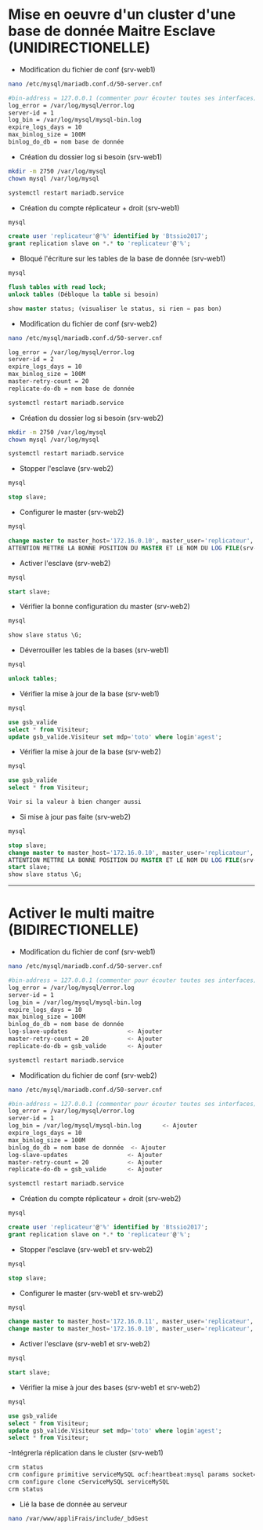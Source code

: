 # Mise en oeuvre d'un cluster d'une base de donnée Maitre Esclave (UNIDIRECTIONELLE)
- Modification du fichier de conf (srv-web1)
````bash
nano /etc/mysql/mariadb.conf.d/50-server.cnf

#bin-address = 127.0.0.1 (commenter pour écouter toutes ses interfaces)
log_error = /var/log/mysql/error.log
server-id = 1
log_bin = /var/log/mysql/mysql-bin.log
expire_logs_days = 10
max_binlog_size = 100M
binlog_do_db = nom base de donnée
````
- Création du dossier log si besoin (srv-web1)
````bash
mkdir -m 2750 /var/log/mysql
chown mysql /var/log/mysql

systemctl restart mariadb.service
````
- Création du compte réplicateur + droit (srv-web1)
````sql
mysql

create user 'replicateur'@'%' identified by 'Btssio2017';
grant replication slave on *.* to 'replicateur'@'%';
````
- Bloqué l'écriture sur les tables de la base de donnée (srv-web1)
````sql
mysql

flush tables with read lock;
unlock tables (Débloque la table si besoin)

show master status; (visualiser le status, si rien = pas bon)
````
- Modification du fichier de conf (srv-web2)
````bash
nano /etc/mysql/mariadb.conf.d/50-server.cnf

log_error = /var/log/mysql/error.log
server-id = 2
expire_logs_days = 10
max_binlog_size = 100M
master-retry-count = 20
replicate-do-db = nom base de donnée

systemctl restart mariadb.service
````
- Création du dossier log si besoin (srv-web2)
````bash
mkdir -m 2750 /var/log/mysql
chown mysql /var/log/mysql

systemctl restart mariadb.service
````
- Stopper l'esclave (srv-web2)
````sql
mysql

stop slave;
````
- Configurer le master (srv-web2)
````sql
mysql

change master to master_host='172.16.0.10', master_user='replicateur', master_password='Btssio2017', master_log_file='mysql-bin.000001', master_log_pos=328;
ATTENTION METTRE LA BONNE POSITION DU MASTER ET LE NOM DU LOG FILE(srv-web1)
````
- Activer l'esclave (srv-web2)
````sql
mysql

start slave;
````
- Vérifier la bonne configuration du master (srv-web2)
````sql
mysql

show slave status \G;
````
- Déverrouiller les tables de la bases (srv-web1)
````sql
mysql

unlock tables;
````
- Vérifier la mise à jour de la base (srv-web1)
````sql
mysql

use gsb_valide
select * from Visiteur;
update gsb_valide.Visiteur set mdp='toto' where login'agest';
````
- Vérifier la mise à jour de la base (srv-web2)
````sql
mysql

use gsb_valide
select * from Visiteur;

Voir si la valeur à bien changer aussi 
````
- Si mise à jour pas faite (srv-web2)
````sql
mysql

stop slave;
change master to master_host='172.16.0.10', master_user='replicateur', master_password='Btssio2017', master_log_file='mysql-bin.000001', master_log_pos=X;
ATTENTION METTRE LA BONNE POSITION DU MASTER ET LE NOM DU LOG FILE(srv-web1)
start slave;
show slave status \G;
````
----------------------------------------------------
# Activer le multi maitre (BIDIRECTIONELLE)
- Modification du fichier de conf (srv-web1)
````bash
nano /etc/mysql/mariadb.conf.d/50-server.cnf

#bin-address = 127.0.0.1 (commenter pour écouter toutes ses interfaces)
log_error = /var/log/mysql/error.log
server-id = 1
log_bin = /var/log/mysql/mysql-bin.log
expire_logs_days = 10
max_binlog_size = 100M
binlog_do_db = nom base de donnée
log-slave-updates                 <- Ajouter
master-retry-count = 20           <- Ajouter
replicate-do-db = gsb_valide      <- Ajouter

systemctl restart mariadb.service
````
- Modification du fichier de conf (srv-web2)
````bash
nano /etc/mysql/mariadb.conf.d/50-server.cnf

#bin-address = 127.0.0.1 (commenter pour écouter toutes ses interfaces)   <- Ajouter
log_error = /var/log/mysql/error.log
server-id = 1
log_bin = /var/log/mysql/mysql-bin.log      <- Ajouter
expire_logs_days = 10
max_binlog_size = 100M
binlog_do_db = nom base de donnée  <- Ajouter
log-slave-updates                 <- Ajouter
master-retry-count = 20           <- Ajouter
replicate-do-db = gsb_valide      <- Ajouter

systemctl restart mariadb.service
````
- Création du compte réplicateur + droit (srv-web2)
````sql
mysql

create user 'replicateur'@'%' identified by 'Btssio2017';
grant replication slave on *.* to 'replicateur'@'%';
````
- Stopper l'esclave (srv-web1 et srv-web2)
````sql
mysql

stop slave;
````
- Configurer le master (srv-web1 et srv-web2)
````sql
mysql

change master to master_host='172.16.0.11', master_user='replicateur', master_password='Btssio2017', master_log_file='mysql-bin.000001', master_log_pos=328; <- srv-web1
change master to master_host='172.16.0.10', master_user='replicateur', master_password='Btssio2017', master_log_file='mysql-bin.000002', master_log_pos=342; <- srv-web2
````
- Activer l'esclave (srv-web1 et srv-web2)
````sql
mysql

start slave;
````
- Vérifier la mise à jour des bases (srv-web1 et srv-web2)
````sql
mysql

use gsb_valide
select * from Visiteur;
update gsb_valide.Visiteur set mdp='toto' where login'agest';
select * from Visiteur;
````
-Intégrerla réplication dans le cluster (srv-web1)
````bash
crm status
crm configure primitive serviceMySQL ocf:heartbeat:mysql params socket=/var/run/mysqld/mysql.sock
crm configure clone cServiceMySQL serviceMySQL
crm status
````
- Lié la base de donnée au serveur
````bash
nano /var/www/appliFrais/include/_bdGest
````
